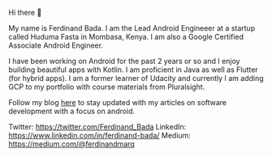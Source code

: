 Hi there 👋

My name is Ferdinand Bada. I am the Lead Android Engineeer at a startup called Huduma Fasta in Mombasa, Kenya. I am also a Google Certified Associate Android Engineer.

I have been working on Android for the past 2 years or so and I enjoy building beautiful apps with Kotlin. I am proficient in Java as well as Flutter (for hybrid apps). I am a former learner of Udacity and currently I am adding GCP to my portfolio with course materials from Pluralsight. 

Follow my blog [here](https://effbada.hashnode.dev/) to stay updated with my articles on software development with a focus on android.

Twitter: https://twitter.com/Ferdinand_Bada LinkedIn: https://www.linkedin.com/in/ferdinand-bada/
Medium: https://medium.com/@ferdinandmarq 

